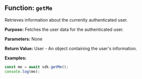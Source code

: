 ## Function: `getMe`

Retrieves information about the currently authenticated user.

**Purpose:**
Fetches the user data for the authenticated user.

**Parameters:**
None

**Return Value:**
User - An object containing the user's information.

**Examples:**
```typescript
const me = await sdk.getMe();
console.log(me);
```